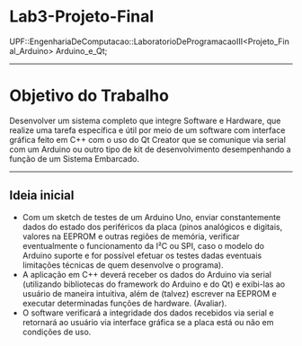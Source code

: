 # Lab3-Projeto-Final
UPF::EngenhariaDeComputacao::LaboratorioDeProgramacaoIII&lt;Projeto_Final_Arduino> Arduino_e_Qt;

---

# Objetivo do Trabalho  

Desenvolver um sistema completo que integre Software e Hardware, que realize uma tarefa específica e útil por meio de um software com interface gráfica feito em C++ com o uso do Qt Creator que se comunique via serial com um Arduino ou outro tipo de kit de desenvolvimento desempenhando a função de um Sistema Embarcado.

---

## Ideia inicial  

* Com um sketch de testes de um Arduino Uno, enviar constantemente dados do estado dos periféricos da placa (pinos analógicos e digitais, valores na EEPROM e outras regiões de memória, verificar eventualmente o funcionamento da I²C ou SPI, caso o modelo do Arduino suporte e for possível efetuar os testes dadas eventuais limitações técnicas de quem desenvolve o programa).
* A aplicação em C++ deverá receber os dados do Arduino via serial (utilizando bibliotecas do framework do Arduino e do Qt) e exibi-las ao usuário de maneira intuitiva, além de (talvez) escrever na EEPROM e executar determinadas funções de hardware. (Avaliar).
* O software verificará a integridade dos dados recebidos via serial e retornará ao usuário via interface gráfica se a placa está ou não em condições de uso.
